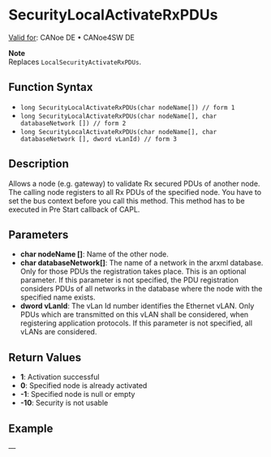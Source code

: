 # SecurityLocalActivateRxPDUs

[Valid for](../../../Shared/FeatureAvailability.md): CANoe DE • CANoe4SW DE

**Note**  
Replaces `LocalSecurityActivateRxPDUs`.

## Function Syntax

- `long SecurityLocalActivateRxPDUs(char nodeName[]) // form 1`
- `long SecurityLocalActivateRxPDUs(char nodeName[], char databaseNetwork []) // form 2`
- `long SecurityLocalActivateRxPDUs(char nodeName[], char databaseNetwork [], dword vLanId) // form 3`

## Description

Allows a node (e.g. gateway) to validate Rx secured PDUs of another node. The calling node registers to all Rx PDUs of the specified node. You have to set the bus context before you call this method. This method has to be executed in Pre Start callback of CAPL.

## Parameters

- **char nodeName []**: Name of the other node.
- **char databaseNetwork[]**: The name of a network in the arxml database. Only for those PDUs the registration takes place. This is an optional parameter. If this parameter is not specified, the PDU registration considers PDUs of all networks in the database where the node with the specified name exists.
- **dword vLanId**: The vLan Id number identifies the Ethernet vLAN. Only PDUs which are transmitted on this vLAN shall be considered, when registering application protocols. If this parameter is not specified, all vLANs are considered.

## Return Values

- **1**: Activation successful
- **0**: Specified node is already activated
- **-1**: Specified node is null or empty
- **-10**: Security is not usable

## Example

—
